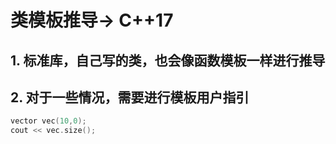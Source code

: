 # 类模板推导-> C++17

## 1. 标准库，自己写的类，也会像函数模板一样进行推导

## 2. 对于一些情况，需要进行模板用户指引

```c++
vector vec(10,0);
cout << vec.size();
```